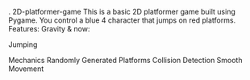 . 2D-platformer-game
This is a basic 2D platformer game 
built using Pygame. You control a blue 4
character that jumps on red platforms.
Features: Gravity &amp;
now:



Jumping 

Mechanics Randomly Generated Platforms Collision Detection Smooth Movement
